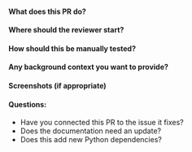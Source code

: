 #### What does this PR do?
#### Where should the reviewer start?
#### How should this be manually tested?
#### Any background context you want to provide?
#### Screenshots (if appropriate)
#### Questions:
- Have you connected this PR to the issue it fixes?
- Does the documentation need an update?
- Does this add new Python dependencies?
